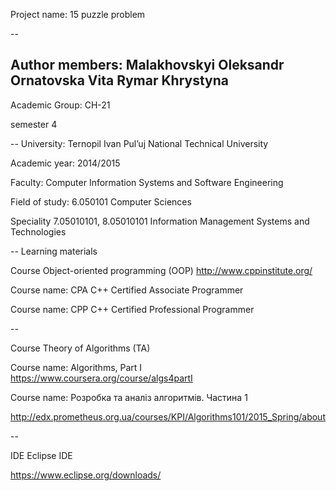﻿Project name: 15 puzzle problem
 
--

Author members:
Malakhovskyi Oleksandr
Ornatovska Vita	
Rymar Khrystyna
--
Academic Group: 
СН-21

semester 4

--
University: 
Ternopil Ivan Pul’uj National Technical University

Academic year:
2014/2015

Faculty: 
Computer Information Systems and Software Engineering

Field of study: 
6.050101 Computer Sciences

Speciality 7.05010101, 8.05010101 
Information Management Systems and Technologies
 
--
Learning materials

Course 
Object-oriented programming (OOP)
http://www.cppinstitute.org/

Course name: 
CPA C++ Certified Associate Programmer 

Course name: 
CPP C++ Certified Professional Programmer 

--

Course
Theory of Algorithms (TA)

Course name:
Algorithms, Part I
https://www.coursera.org/course/algs4partI

Course name:
Розробка та аналіз алгоритмів. Частина 1

http://edx.prometheus.org.ua/courses/KPI/Algorithms101/2015_Spring/about

--


IDE
Eclipse IDE

https://www.eclipse.org/downloads/
